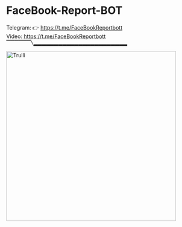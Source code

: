 # FaceBook-Report-BOT

 Telegram: 👉  https://t.me/FaceBookReportbott
 <br>
 Video: https://t.me/FaceBookReportbott
 <br>
▔▔▔▔▔▔╲▂▂▂▂▂▂▂▂▂▂▂▂▂▂▂▂▂▂▂▂▂▂▂

<img src="https://i.postimg.cc/K8jh53jY/facebook-photo-rep.jpg" alt="Trulli" width="450" height="450">
